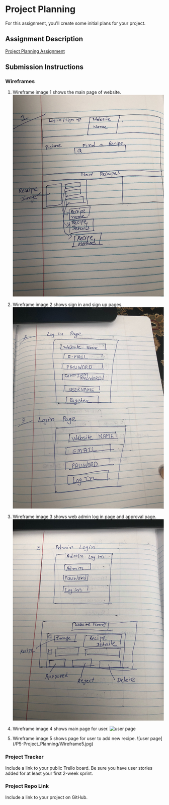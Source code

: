 # Project Planning
For this assignment, you'll create some initial plans for your project.

## Assignment Description
[Project Planning Assignment](https://education.launchcode.org/liftoff/modules/assignments/project-planning)

## Submission Instructions

### Wireframes

1. Wireframe image 1 shows the main page of website.
![Main Page](/P3-Project_Planning/Wireframe1.jpg)

2. Wireframe image 2 shows sign in and sign up pages.
![Sign In/Sign Up Pages](/P3-Project_Planning/Wireframe2.jpg)

3. Wireframe image 3 shows web admin log in page and approval page.
![Web admin pages](/P3-Project_Planning/Wireframe3.jpg)

4. Wireframe image 4 shows main page for user.
![user page](/P4-Project_Planning/Wireframe4.jpg)

5. Wireframe image 5 shows page for user to add new recipe.
![user page] (/P5-Project_Planning/Wireframe5.jpg)


### Project Tracker

Include a link to your public Trello board. Be sure you have user stories added for at least your first 2-week sprint.

### Project Repo Link

Include a link to your project on GitHub.

